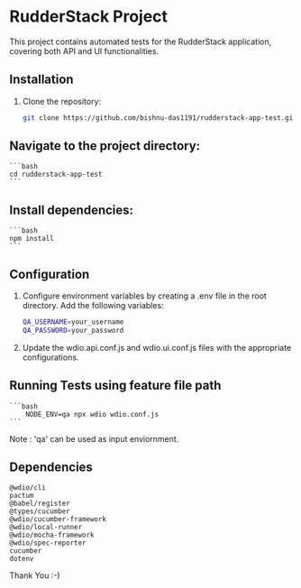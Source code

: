 # RudderStack Project

This project contains automated tests for the RudderStack application, covering both API and UI functionalities.

## Installation

1. Clone the repository:
   ```bash
   git clone https://github.com/bishnu-das1191/rudderstack-app-test.git


## Navigate to the project directory:
    ```bash
    cd rudderstack-app-test
    ```

## Install dependencies:
    ```bash
    npm install
    ```

## Configuration 
1. Configure environment variables by creating a .env file in the root directory. Add the following variables:
    ```bash
    QA_USERNAME=your_username
    QA_PASSWORD=your_password
    ```

2. Update the wdio.api.conf.js and wdio.ui.conf.js files with the appropriate configurations.

## Running Tests using feature file path
    ```bash
        NODE_ENV=qa npx wdio wdio.conf.js
    ```
 Note : 'qa' can be used as input enviornment.

## Dependencies
    @wdio/cli
    pactum
    @babel/register
    @types/cucumber
    @wdio/cucumber-framework
    @wdio/local-runner
    @wdio/mocha-framework
    @wdio/spec-reporter
    cucumber
    dotenv

Thank You :-)